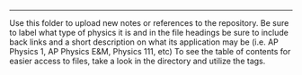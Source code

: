 _____________
Use this folder to upload new notes or references to the repository. Be sure to label what type of physics it is and in the file headings be sure to include back links and a short description on what its application may be (i.e. AP Physics 1, AP Physics E&M, Physics 111, etc) To see the table of contents for easier access to files, take a look in the directory and utilize the tags.
